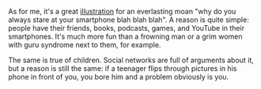 ﻿As for me, it's a great [illustration](https://www.instagram.com/p/BXTBuGugG5y) for an everlasting moan "why do you always stare at your smartphone blah blah blah". A reason is quite simple: people have their friends, books, podcasts, games, and YouTube in their smartphones. It's much more fun than a frowning man or a grim women with guru syndrome next to them, for example.

The same is true of children. Social networks are full of arguments about it, but a reason is still the same: if a teenager flips through pictures in his phone in front of you, you bore him and a problem obviously is you.